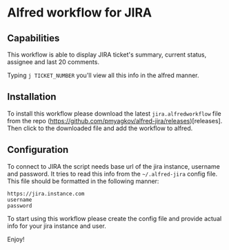 Alfred workflow for JIRA
=========================================
## Capabilities
This workflow is able to display JIRA ticket's summary, current status, assignee and last 20 comments.

Typing `j TICKET_NUMBER` you'll view all this info in the alfred manner. 
 
## Installation
To install this workflow please download the latest `jira.alfredworkflow` file from the repo (https://github.com/pmyagkov/alfred-jira/releases)[releases]. 
Then click to the downloaded file and add the workflow to alfred.

## Configuration
To connect to JIRA the script needs base url of the jira instance, username and password. It tries to read this info from the `~/.alfred-jira` config file.
This file should be formatted in the following manner:
```
https://jira.instance.com
username
password
```

To start using this workflow please create the config file and provide actual info for your jira instance and user.

Enjoy!
